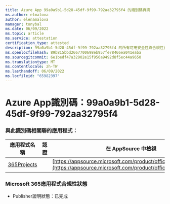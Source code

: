 ```yaml
---
title: Azure App 99a0a9b1-5d28-45df-9f99-792aa32795f4 的識別碼資訊
ms.author: elmalova
author: elenamalova
manager: tonybal
ms.date: 06/09/2022
ms.topic: article
ms.service: attestation
certification_type: attested
description: 99a0a9b1-5d28-45df-9f99-792aa32795f4 的所有可用安全性與合規性資訊。
ms.openlocfilehash: 89b815bbd2667700698eb957fe78466ea041eaba
ms.sourcegitcommit: 6e1bedf47a32902e15f956a9492d8f5ec44a9650
ms.translationtype: MT
ms.contentlocale: zh-TW
ms.lasthandoff: 06/09/2022
ms.locfileid: "65982397"
---
```

# <a name="azure-app-id-99a0a9b1-5d28-45df-9f99-792aa32795f4"></a>Azure App識別碼：99a0a9b1-5d28-45df-9f99-792aa32795f4


### <a name="apps-associated-with-this-id"></a>與此識別碼相關聯的應用程式：
| **應用程式名稱** | **認證** | **在 AppSource 中檢視** |
|--------------|---------------|-----------------------|
| [365Projects](../forward/WA200002160.md) |  | [https://appsource.microsoft.com/product/office/WA200002160](https://appsource.microsoft.com/product/office/WA200002160) |

### <a name="microsoft-365-app-compliance-status"></a>Microsoft 365應用程式合規性狀態
- Publisher證明狀態：已完成
